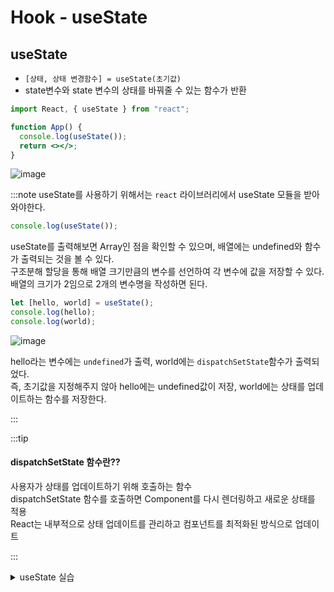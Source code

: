 # Hook - useState

## useState

- `[상태, 상태 변경함수] = useState(초기값)`
- state변수와 state 변수의 상태를 바꿔줄 수 있는 함수가 반환

```jsx
import React, { useState } from "react";

function App() {
  console.log(useState());
  return <></>;
}
```

![image](https://github.com/JJamVa/JJamVa/assets/80045006/14c3ee0b-26eb-4dc3-8ab2-cf1b839afb42)

:::note
useState를 사용하기 위해서는 `react` 라이브러리에서 useState 모듈을 받아와야한다.<br/>

```jsx
console.log(useState());
```

useState를 출력해보면 Array인 점을 확인할 수 있으며, 배열에는 undefined와 함수가 출력되는 것을 볼 수 있다.<br/>
구조분해 할당을 통해 배열 크기만큼의 변수를 선언하여 각 변수에 값을 저장할 수 있다.<br/>
배열의 크기가 2임으로 2개의 변수명을 작성하면 된다.<br/>

```jsx
let [hello, world] = useState();
console.log(hello);
console.log(world);
```

![image](https://github.com/JJamVa/JJamVa/assets/80045006/34ec840b-2aa1-429d-a18c-211ed2967e68)

hello라는 변수에는 `undefined`가 출력, world에는 `dispatchSetState`함수가 출력되었다.<br/>
즉, 초기값을 지정해주지 않아 hello에는 undefined값이 저장, world에는 상태를 업데이트하는 함수를 저장한다.<br/>

:::

:::tip

#### dispatchSetState 함수란??

사용자가 상태를 업데이트하기 위해 호출하는 함수<br/>
dispatchSetState 함수를 호출하면 Component를 다시 렌더링하고 새로운 상태를 적용<br/>
React는 내부적으로 상태 업데이트를 관리하고 컴포넌트를 최적화된 방식으로 업데이트

:::

<details>
<summary>useState 실습</summary>
<div markdown="1">

```jsx
import React, { useState } from "react";

function App() {
  let [like, setLike] = useState(0);
  function Count() {
    setLike(++like);
  }

  return (
    <>
      <button onClick={Count}>버튼을 눌러주세요!</button>
      <p>{like}</p>
    </>
  );
}

export default App;
```

![image](https://github.com/JJamVa/JJamVa/assets/80045006/8dcafa19-3ea5-4441-8f31-64fac2803f8c)

:::note

useState를 선언하여 like에 초기값 0을 할당, setLike에 상태 변경함수를 할당하였다.<br/>
button에 onClick 이벤트가 발생 시, Count라는 함수를 호출한다.<br/>
Count함수에서는 setLike 상태 변경함수를 호출하여 현재 like의 값에서 하나를 추가 후,<br/>
렌더링을 시켜 버튼을 누를 때마다 like 상태 변수가 1씩 증가하고 그 값을 화면에 출력한다.

:::

</div>
</details>
